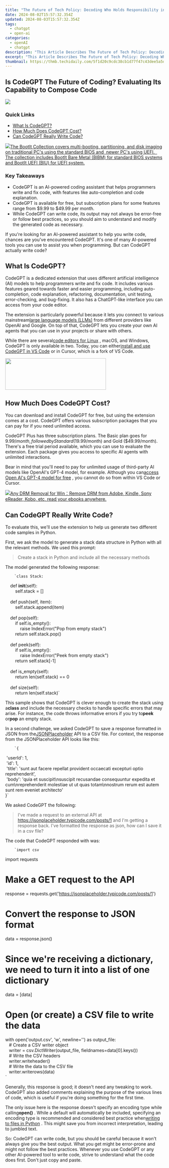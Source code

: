 ```yaml
---
title: "The Future of Tech Policy: Decoding Who Holds Responsibility in AI Regulation"
date: 2024-08-02T15:57:32.354Z
updated: 2024-08-03T15:57:32.354Z
tags:
  - chatgpt
  - open-ai
categories:
  - openAI
  - chatgpt
description: "This Article Describes The Future of Tech Policy: Decoding Who Holds Responsibility in AI Regulation"
excerpt: "This Article Describes The Future of Tech Policy: Decoding Who Holds Responsibility in AI Regulation"
thumbnail: https://thmb.techidaily.com/5f1d20c9cdc38cb1d77f47c43dee5a5d477e2ff178ada3de9653ceb21ae65a7a.jpg
---
```


## Is CodeGPT The Future of Coding? Evaluating Its Capability to Compose Code

<!-- affiliate ads begin -->
<a href="https://secure.2checkout.com/order/checkout.php?PRODS=45152835&QTY=1&AFFILIATE=108875&CART=1"><img src="https://download.terabyteunlimited.com/banners/ad_800x450_d.jpg" border="0"></a>
<!-- affiliate ads end -->
### Quick Links

* [What Is CodeGPT?](https://www.makeuseof.com/code-gpt-can-it-really-write-code/#what-is-codegpt)
* [How Much Does CodeGPT Cost?](https://www.makeuseof.com/code-gpt-can-it-really-write-code/#how-much-does-codegpt-cost)
* [Can CodeGPT Really Write Code?](https://www.makeuseof.com/code-gpt-can-it-really-write-code/#can-codegpt-really-write-code)

<!-- affiliate ads begin -->
<a href="https://secure.2checkout.com/order/checkout.php?PRODS=45152810&QTY=1&AFFILIATE=108875&CART=1"> <img src="https://secure.avangate.com/images/merchant/842ca578342915ccb8ae069595ba7233/products/copy_bootit-ss1_178x139.jpg" border="0">The BootIt Collection covers multi-booting, partitioning, and disk imaging on traditional PC's using the standard BIOS and  newer PC's using UEFI.   The collection includes BootIt Bare Metal (BIBM) for standard BIOS systems and BootIt UEFI (BIU) for UEFI system. 
</a>
<!-- affiliate ads end -->
### Key Takeaways

* CodeGPT is an AI-powered coding assistant that helps programmers write and fix code, with features like auto-completion and code explanation.
* CodeGPT is available for free, but subscription plans for some features range from $9.99 to $49.99 per month.
* While CodeGPT can write code, its output may not always be error-free or follow best practices, so you should aim to understand and modify the generated code as necessary.

 If you're looking for an AI-powered assistant to help you write code, chances are you've encountered CodeGPT. It's one of many AI-powered tools you can use to assist you when programming. But can CodeGPT actually write code?

<!-- affiliate ads begin -->

<!-- affiliate ads end -->
## What Is CodeGPT?

 CodeGPT is a dedicated extension that uses different artificial intelligence (AI) models to help programmers write and fix code. It includes various features geared towards faster and easier programming, including auto-completion, code explanation, refactoring, documentation, unit testing, error-checking, and bug-fixing. It also has a ChatGPT-like interface you can access from your code editor.

 The extension is particularly powerful because it lets you connect to various mainstream[large language models (LLMs)](https://www.makeuseof.com/what-are-large-langauge-models-how-do-they-work/) from different providers like OpenAI and Google. On top of that, CodeGPT lets you create your own AI agents that you can use in your projects or share with others.

 While there are several[code editors for Linux](https://www.makeuseof.com/best-ide-code-editors-for-linux/) , macOS, and Windows, CodeGPT is only available in two. Today, you can either[install and use CodeGPT in VS Code](https://www.makeuseof.com/install-use-codegpt-in-vs-code/) or in Cursor, which is a fork of VS Code.

<!-- affiliate ads begin -->
<a href="https://godlikehost.sjv.io/c/5597632/1920054/21774" target="_top" id="1920054"><img src="//a.impactradius-go.com/display-ad/21774-1920054" border="0" alt="" width="320" height="100"/></a><img height="0" width="0" src="https://imp.pxf.io/i/5597632/1920054/21774" style="position:absolute;visibility:hidden;" border="0" />
<!-- affiliate ads end -->
## How Much Does CodeGPT Cost?

 You can download and install CodeGPT for free, but using the extension comes at a cost. CodeGPT offers various subscription packages that you can pay for if you need unlimited access.

 CodeGPT Plus has three subscription plans. The Basic plan goes for $9.99/month, followed by Standard ($19.99/month) and Gold ($49.99/month). There's a free trial period available, which you can use to evaluate the extension. Each package gives you access to specific AI agents with unlimited interactions.

 Bear in mind that you'll need to pay for unlimited usage of third-party AI models like OpenAI's GPT-4 model, for example. Although you can[access Open AI's GPT-4 model for free](https://www.makeuseof.com/ways-access-gpt-4-free/) , you cannot do so from within VS Code or Cursor.

<!-- affiliate ads begin -->
<a href="https://secure.2checkout.com/order/checkout.php?PRODS=4600113&QTY=1&AFFILIATE=108875&CART=1"><img src="https://www.epubor.com/images/drm-removal-feature2.png" border="0">Any DRM Removal for Win：Remove DRM from Adobe, Kindle, Sony eReader, Kobo, etc, read your ebooks anywhere.</a>
<!-- affiliate ads end -->
## Can CodeGPT Really Write Code?

 To evaluate this, we'll use the extension to help us generate two different code samples in Python.

 First, we ask the model to generate a stack data structure in Python with all the relevant methods. We used this prompt:

> Create a stack in Python and include all the necessary methods

The model generated the following response:

        `class Stack:  
    def __init__(self):  
        self.stack = []  
​  
    def push(self, item):  
        self.stack.append(item)  
​  
    def pop(self):  
        if self.is_empty():  
            raise IndexError("Pop from empty stack")  
        return self.stack.pop()  
​  
    def peek(self):  
        if self.is_empty():  
            raise IndexError("Peek from empty stack")  
        return self.stack[-1]  
​  
    def is_empty(self):  
        return len(self.stack) == 0  
​  
    def size(self):  
        return len(self.stack)`

 This sample shows that CodeGPT is clever enough to create the stack using a**class** and include the necessary checks to handle specific errors that may arise. For instance, the code throws informative errors if you try to**peek** or**pop** an empty stack.

 In a second challenge, we asked CodeGPT to save a response formatted in JSON from the[JSONPlaceholder](https://jsonplaceholder.typicode.com/) API to a CSV file. For context, the response from the JSONPlaceholder API looks like this:

        `{  
 'userId': 1,  
 'id': 1,  
 'title': 'sunt aut facere repellat provident occaecati excepturi optio reprehenderit',  
 'body': 'quia et suscipit\nsuscipit recusandae consequuntur expedita et cum\nreprehenderit molestiae ut ut quas totam\nnostrum rerum est autem sunt rem eveniet architecto'  
}`

We asked CodeGPT the following:

> I've made a request to an external API at <https://jsonplaceholder.typicode.com/posts/1> and I'm getting a response back. I've formatted the response as json, how can I save it in a csv file?

The code that CodeGPT responded with was:

        `import csv  
import requests  
  
# Make a GET request to the API  

response = requests.get('<https://jsonplaceholder.typicode.com/posts/1>')  

# Convert the response to JSON format  

data = response.json()  
  
# Since we're receiving a dictionary, we need to turn it into a list of one dictionary  

data = [data]  
  
# Open (or create) a CSV file to write the data  

with open('output.csv', 'w', newline='') as output_file:  
   # Create a CSV writer object  
   writer = csv.DictWriter(output_file, fieldnames=data[0].keys())  
   # Write the CSV headers  
   writer.writeheader()  
   # Write the data to the CSV file  
   writer.writerows(data)  
`

 Generally, this response is good; it doesn't need any tweaking to work. CodeGPT also added comments explaining the purpose of the various lines of code, which is useful if you're doing something for the first time.

 The only issue here is the response doesn't specify an encoding type while calling**open()** . While a default will automatically be included, specifying an encoding type is recommended and considered best practice when[writing to files in Python](https://www.makeuseof.com/write-print-to-file-python/) . This might save you from incorrect interpretation, leading to jumbled text.

 So: CodeGPT can write code, but you should be careful because it won't always give you the best output. What you get might be error-prone and might not follow the best practices. Whenever you use CodeGPT or any other AI-powered tool to write code, strive to understand what the code does first. Don't just copy and paste.


<ins class="adsbygoogle"
     style="display:block"
     data-ad-format="autorelaxed"
     data-ad-client="ca-pub-7571918770474297"
     data-ad-slot="1223367746"></ins>



<ins class="adsbygoogle"
     style="display:block"
     data-ad-client="ca-pub-7571918770474297"
     data-ad-slot="8358498916"
     data-ad-format="auto"
     data-full-width-responsive="true"></ins>
